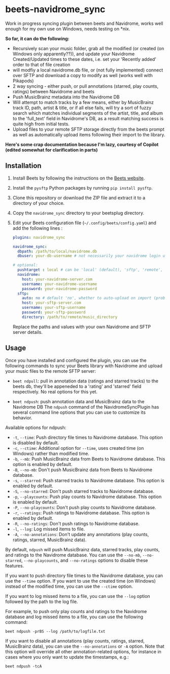 # beets-navidrome_sync
Work in progress syncing plugin between beets and Navidrome, works well enough for my own use on Windows, needs testing on *nix.

 **So far, it can do the following:**
- Recursively scan your music folder, grab all the modified (or created (on Windows only apparently??)), and update your Navidrome Created/Updated times to these dates, i.e. set your 'Recently added' order to that of file creation
- will modfiy a local navidrome.db file, or (not fully implemented) connect over SFTP and download a copy to modify as well (works well with Pikapods)
- 2 way syncing - either push, or pull annotations (starred, play counts, ratings) between Navidrome and beets
- Push MusicBrainz metadata into the Navidrome DB
- Will attempt to match tracks by a few means, either by MusicBrainz track ID, path, artist & title, or if all else fails, will try a sort of fuzzy search which matches individual segments of the artist, title, and album to the 'full_text' field in Navidrome's DB, as a result matching success is quite high from initial tests.
- Upload files to your remote SFTP storage directly from the beets prompt as well as automatically upload items following their import to the library.

**Here's some crap documentation because I'm lazy, courtesy of Copilot (edited somewhat for clarification in parts)**

## Installation

1. Install Beets by following the instructions on the [Beets website](https://beets.io/getting-started/).
2. Install the `pysftp` Python packages by running `pip install pysftp`.
3. Clone this repository or download the ZIP file and extract it to a directory of your choice.
4. Copy the `navidrome_sync` directory to your beetsplug directory.
5. Edit your Beets configuration file (`~/.config/beets/config.yaml`) and add the following lines :

   ```yaml
   plugins: navidrome_sync
   
   navidrome_sync:
     dbpath: /path/to/local/navidrome.db
     dbuser: your-db-username # not necessarily your navidrome login username, for syncing stars/ratings to the right user

   # optional:
     pushtarget : local # can be 'local' (default), 'sftp', 'remote', or 'both' (sftp/remote are the same for now)
     navidrome:
       host: your-navidrome-server.com
       username: your-navidrome-username
       password: your-navidrome-password
     sftp:
       auto: no # default 'no', whether to auto-upload on import (probably not recommended to do your whole db at once with this)
       host: your-sftp-server.com
       username: your-sftp-username
       password: your-sftp-password
       directory: /path/to/remote/music_directory
   ```

   Replace the paths and values with your own Navidrome and SFTP server details.

## Usage

Once you have installed and configured the plugin, you can use the following commands to sync your Beets library with Navidrome and upload your music files to the remote SFTP server:

- `beet ndpull`: pull in annotation data (ratings and starred tracks) to the beets db, they'll be appeneded to a 'rating' and 'starred' field respectively. No real options for this yet.

- `beet ndpush`: push annotation data and MusicBrainz data to the Navidrome DB
The `ndpush` command of the NavidromeSyncPlugin has several command line options that you can use to customize its behavior.

Available options for ndpush:

- `-t`, `--time`: Push directory file times to Navidrome database. This option is disabled by default.
- `-c`, `--ctime`: Additional option for `--time`, uses created time (on Windows) rather than modified time.
- `-b`, `--mb`: Push MusicBrainz data from Beets to Navidrome database. This option is enabled by default.
- `-B`, `--no-mb`: Don't push MusicBrainz data from Beets to Navidrome database.
- `-s`, `--starred`: Push starred tracks to Navidrome database. This option is enabled by default.
- `-S`, `--no-starred`: Don't push starred tracks to Navidrome database.
- `-p`, `--playcounts`: Push play counts to Navidrome database. This option is enabled by default.
- `-P`, `--no-playcounts`: Don't push play counts to Navidrome database.
- `-r`, `--ratings`: Push ratings to Navidrome database. This option is enabled by default.
- `-R`, `--no-ratings`: Don't push ratings to Navidrome database.
- `-l`, `--log`: Log missed items to file.
- `-A`, `--no-annotations`: Don't update any annotations (play counts, ratings, starred, MusicBrainz data).

By default, `ndpush` will push MusicBrainz data, starred tracks, play counts, and ratings to the Navidrome database. You can use the `--no-mb`, `--no-starred`, `--no-playcounts`, and `--no-ratings` options to disable these features.

If you want to push directory file times to the Navidrome database, you can use the `--time` option. If you want to use the created time (on Windows) instead of the modified time, you can use the `--ctime` option.

If you want to log missed items to a file, you can use the `--log` option followed by the path to the log file.

For example, to push only play counts and ratings to the Navidrome database and log missed items to a file, you can use the following command:

```
beet ndpush -prBS --log /path/to/logfile.txt
```

If you want to disable all annotations (play counts, ratings, starred, MusicBrainz data), you can use the `--no-annotations` or `-A` option. Note that this option will override all other annotation-related options, for instance in cases where you only want to update the timestamps, e.g.:

```
beet ndpush -tcA
```
